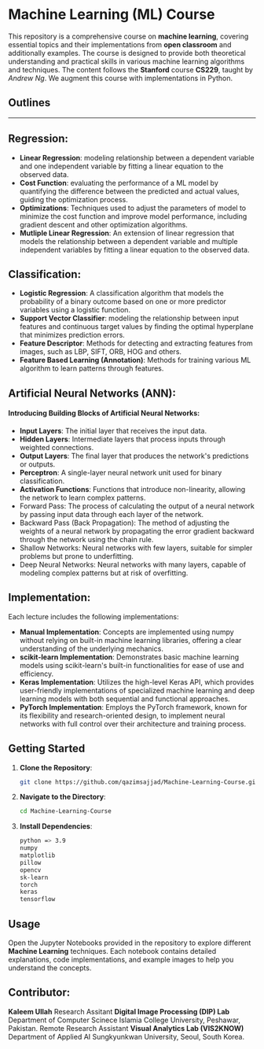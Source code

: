 # Machine Learning (ML) Course

This repository is a comprehensive course on **machine learning**, covering essential topics and their implementations from **open classroom** and additionally examples. The course is designed to provide both theoretical understanding and practical skills in various machine learning algorithms and techniques. The content follows the **Stanford** course **CS229**, taught by *Andrew Ng*. We augment this course with implementations in Python.

## Outlines
----------- 

## Regression:
- **Linear Regression**: modeling  relationship between a dependent variable and one independent variable by fitting a linear equation to the observed data.
- **Cost Function**:  evaluating the performance of a ML model by quantifying the difference between the predicted and actual values, guiding the optimization process.
- **Optimizations**: Techniques used to adjust the parameters of model to minimize the cost function and improve model performance, including gradient descent and other optimization algorithms.
- **Mutliple Linear Regression**: An extension of linear regression that models the relationship between a dependent variable and multiple independent variables by fitting a linear equation to the observed data.
## Classification:
- **Logistic Regression**: A classification algorithm that models the probability of a binary outcome based on one or more predictor variables using a logistic function.
- **Support Vector Classifier**: modeling the relationship between input features and continuous target values by finding the optimal hyperplane that minimizes prediction errors.
- **Feature Descriptor**: Methods for detecting and extracting features from images, such as LBP, SIFT, ORB, HOG and others.
- **Feature Based Learning (Annotation)**: Methods for training various ML algorithm to learn patterns through features.
## Artificial Neural Networks (ANN):
#### Introducing Building Blocks of Artificial Neural Networks:
- **Input Layers**: The initial layer that receives the input data.
- **Hidden Layers**: Intermediate layers that process inputs through weighted connections.
- **Output Layers**: The final layer that produces the network's predictions or outputs.
- **Perceptron**: A single-layer neural network unit used for binary classification.
- **Activation Functions**: Functions that introduce non-linearity, allowing the network to learn complex patterns.
- Forward Pass: The process of calculating the output of a neural network by passing input data through each layer of the network.
- Backward Pass (Back Propagation): The method of adjusting the weights of a neural network by propagating the error gradient backward through the network using the chain rule.
- Shallow Networks: Neural networks with few layers, suitable for simpler problems but prone to underfitting.
- Deep Neural Networks: Neural networks with many layers, capable of modeling complex patterns but at risk of overfitting.
## Implementation:
Each lecture includes the following implementations:
- **Manual Implementation**: Concepts are implemented using numpy without relying on built-in machine learning libraries, offering a clear understanding of the underlying mechanics.
- **scikit-learn Implementation**: Demonstrates basic machine learning models using scikit-learn's built-in functionalities for ease of use and efficiency.
- **Keras Implementation**: Utilizes the high-level Keras API, which provides user-friendly implementations of specialized machine learning and deep learning models with both sequential and functional approaches.
- **PyTorch Implementation**: Employs the PyTorch framework, known for its flexibility and research-oriented design, to implement neural networks with full control over their architecture and training process.
  
## Getting Started

1. **Clone the Repository**:
    ```sh
    git clone https://github.com/qazimsajjad/Machine-Learning-Course.git
    ```
2. **Navigate to the Directory**:
    ```sh
    cd Machine-Learning-Course
    ```
3. **Install Dependencies**:
    ```sh
    python => 3.9
    numpy
    matplotlib
    pillow
    opencv
    sk-learn
    torch
    keras
    tensorflow
    
    ```

## Usage

Open the Jupyter Notebooks provided in the repository to explore different **Machine Learning** techniques. Each notebook contains detailed explanations, code implementations, and example images to help you understand the concepts.

## Contributor:

**Kaleem Ullah**
Research Assitant **Digital Image Processing (DIP) Lab** Department of Computer Scinece Islamia College University, Peshawar, Pakistan.
Remote Research Assistant **Visual Analytics Lab (VIS2KNOW)** Department of Applied AI Sungkyunkwan University, Seoul, South Korea.
